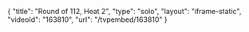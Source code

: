 {
    "title": "Round of 112, Heat 2",
    "type": "solo",
    "layout": "iframe-static",
    "videoId": "163810",
    "url": "\/tvpembed\/163810"
}